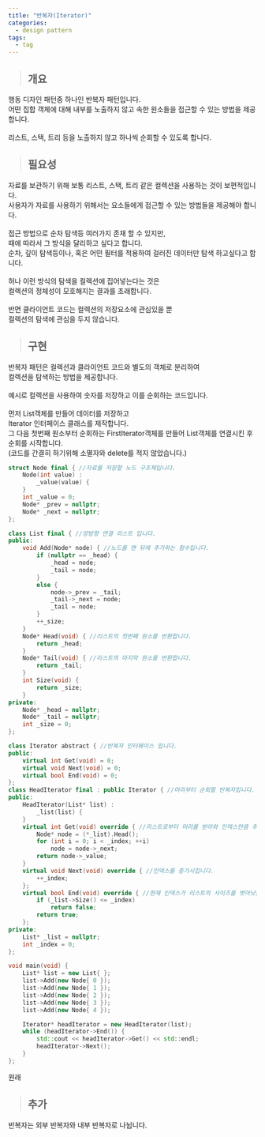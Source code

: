 ```yaml
---
title: "반복자(Iterator)"
categories:
  - design pattern
tags:
  - tag
---
```

> ## 개요

행동 디자인 패턴중 하나인 반복자 패턴입니다.<br>
어떤  집합 객체에 대해 내부를 노출하지 않고 속한 원소들을 접근할 수 있는 방법을 제공합니다.<br>
<br>
리스트, 스택, 트리 등을 노출하지 않고 하나씩 순회할 수 있도록 합니다.
> ## 필요성

자료를 보관하기 위해 보통 리스트, 스택, 트리 같은 컬렉션을 사용하는 것이 보편적입니다.<br>
사용자가 자료를 사용하기 위해서는 요소들에게 접근할 수 있는 방법들을 제공해야 합니다.<br>
<br>
접근 방법으로 순차 탐색등 여러가지 존재 할 수 있지만,<br>
때에 따라서 그 방식을 달리하고 싶다고 합니다.<br>
순차, 깊이 탐색등이나, 혹은 어떤 필터를 적용하여 걸러진 데이터만 탐색 하고싶다고 합니다.<br>
<br>
허나 이런 방식의 탐색을 컬렉션에 집어넣는다는 것은<br>
컬렉션의 정체성이 모호해지는 결과를 초래합니다.<br>
<br>
반면 클라이언트 코드는 컬렉션의 저장요소에 관심있을 뿐<br>
컬렉션의 탐색에 관심을 두지 않습니다.
> ## 구현

반복자 패턴은 컬렉션과 클라이언트 코드와 별도의 객체로 분리하여<br>
컬렉션을 탐색하는 방법을 제공합니다.<br>
<br>
예시로 컬렉션을 사용하여 숫자를 저장하고 이를 순회하는 코드입니다.<br>
<br>
먼저 List객체를 만들어 데이터를 저장하고<br>
Iterator 인터페이스 클래스를 제작합니다.<br>
그 다음 첫번째 원소부터 순회하는 FirstIterator객체를 만들어 List객체를 연결시킨 후<br>
순회를 시작합니다.<br>
(코드를 간결히 하기위해 소멸자와 delete를 적지 않았습니다.)
```cpp
struct Node final { //자료를 저장할 노드 구조체입니다.
	Node(int value) :
		_value(value) {
	}
	int _value = 0;
	Node* _prev = nullptr;
	Node* _next = nullptr;
};
```
```cpp
class List final { //양방향 연결 리스트 입니다.
public:
	void Add(Node* node) { //노드를 맨 뒤에 추가하는 함수입니다.
		if (nullptr == _head) {
			_head = node;
			_tail = node;
		}
		else {
			node->_prev = _tail;
			_tail->_next = node;
			_tail = node;
		}
		++_size;
	}
	Node* Head(void) { //리스트의 첫번째 원소를 반환합니다.
		return _head;
	}
	Node* Tail(void) { //리스트의 마지막 원소를 반환합니다.
		return _tail;
	}
	int Size(void) {
		return _size;
	}
private:
	Node* _head = nullptr;
	Node* _tail = nullptr;
	int _size = 0;
};
```
```cpp
class Iterator abstract { //반복자 인터페이스 입니다.
public:
	virtual int Get(void) = 0;
	virtual void Next(void) = 0;
	virtual bool End(void) = 0;
};
class HeadIterator final : public Iterator { //머리부터 순회할 반복자입니다.
public:
	HeadIterator(List* list) :
		_list(list) {
	}
	virtual int Get(void) override { //리스트로부터 머리를 받아와 인덱스만큼 추적하여 반환합니다.
		Node* node = (*_list).Head();
		for (int i = 0; i < _index; ++i)
			node = node->_next;
		return node->_value;
	}
	virtual void Next(void) override { //인덱스를 증가시킵니다.
		++_index;
	};
	virtual bool End(void) override { //현재 인덱스가 리스트의 사이즈를 벗어낫는지 확인합니다.
		if (_list->Size() <= _index)
			return false;
		return true;
	};
private:
	List* _list = nullptr;
	int _index = 0;
};
```
```cpp
void main(void) {
	List* list = new List{ };
	list->Add(new Node{ 0 });
	list->Add(new Node{ 1 });
	list->Add(new Node{ 2 });
	list->Add(new Node{ 3 });
	list->Add(new Node{ 4 });

	Iterator* headIterator = new HeadIterator(list);
	while (headIterator->End()) {
		std::cout << headIterator->Get() << std::endl;
		headIterator->Next();
	}
};
```
원래 
> ## 추가
반복자는 외부 반복자와 내부 반복자로 나뉩니다.


